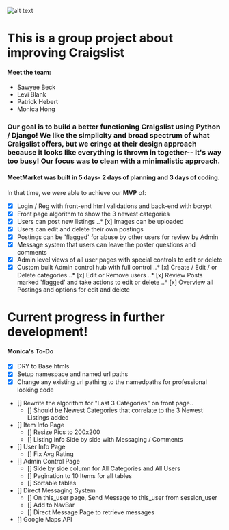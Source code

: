 ![alt text](https://m0m0-d3v.github.io/img/meetmarketprezi.png "meetmarketprezi")

# This is a group project about improving Craigslist

#### Meet the team:
- Sawyee Beck
- Levi Blank
- Patrick Hebert
- Monica Hong

### Our goal is to build a better functioning Craigslist using Python / Django! We like the simplicity and broad spectrum of what Craigslist offers, but we cringe at their design approach because it looks like everything is thrown in together-- It's way too busy! Our focus was to clean with a minimalistic approach.

#### MeetMarket was built in 5 days- 2 days of planning and 3 days of coding.
In that time, we were able to achieve our **MVP** of:
* [x] Login / Reg with front-end html validations and back-end with bcrypt
* [x] Front page algorithm to show the 3 newest categories
* [x] Users can post new listings
..* [x] Images can be uploaded 
* [x] Users can edit and delete their own postings
* [x] Postings can be 'flagged' for abuse by other users for review by Admin
* [x] Message system that users can leave the poster questions and comments
* [x] Admin level views of all user pages with special controls to edit or delete
* [x] Custom built Admin control hub with full control
..* [x] Create / Edit / or Delete categories
..* [x] Edit or Remove users
..* [x] Review Posts marked 'flagged' and take actions to edit or delete
..* [x] Overview all Postings and options for edit and delete

# Current progress in further development!
#### Monica's To-Do
- [x] DRY to Base htmls
- [x] Setup namespace and named url paths
- [x] Change any existing url pathing to the namedpaths for professional looking code
- [] Rewrite the algorithm for "Last 3 Categories" on front page..
  - [] Should be Newest Categories that correlate to the 3 Newest Listings added
- [] Item Info Page
  - [] Resize Pics to 200x200
  - [] Listing Info Side by side with Messaging / Comments
- [] User Info Page
  - [] Fix Avg Rating
- [] Admin Control Page
  - [] Side by side column for All Categories and All Users
  - [] Pagination to 10 Items for all tables
  - [] Sortable tables
- [] Direct Messaging System
  - [] On this_user page, Send Message to this_user from session_user
  - [] Add to NavBar
  - [] Direct Message Page to retrieve messages
- [] Google Maps API
